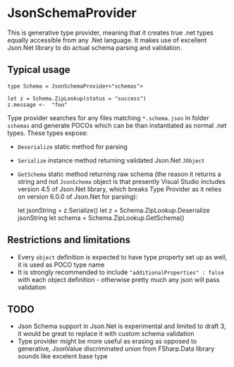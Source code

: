 JsonSchemaProvider
==================

This is generative type provider, meaning that it creates true .net types equally accessible from any .Net language. It makes use of excellent Json.Net 
library to do actual schema parsing and validation.

Typical usage
-------------

    type Schema = JsonSchemaProvider<"schemas">

    let z = Schema.ZipLookup(status = "success")
    z.message <-  "foo"

Type provider searches for any files matching `*.schema.json` in folder `schemas` and generate POCOs which can be than instantiated as normal .net types.
These types expose:

- `Deserialize` static method for parsing 
- `Serialize` instance method returning validated Json.Net `JObject`
- `GetSchema` static method returning raw schema (the reason it returns a string and not `JsonSchema` object is that presently Visual Studio includes version 4.5 of Json.Net library, which breaks Type Provider 
as it relies on version 6.0.0 of Json.Net for parsing):
    
    let jsonString = z.Serialize()
    let z = Schema.ZipLookup.Deserialize jsonString
    let schema = Schema.ZipLookup.GetSchema()    


Restrictions and limitations
--------

- Every `object` definition is expected to have type property set up as well, it is used as POCO type name
- It is strongly recommended to include `"additionalProperties" : false` with each object definition - otherwise pretty much any json will pass validation

TODO
----

- Json Schema support in Json.Net is experimental and limited to draft 3, it would be great to replace it with custom schema validation
- Type provider might be more useful as erasing as opposed to generative, JsonValue discriminated union from FSharp.Data library sounds like excelent base type
